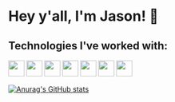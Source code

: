 # Hey y'all, I'm Jason! 🙂

## Technologies I've worked with:

<img height="32" width="32" src="https://cdn.jsdelivr.net/npm/simple-icons@v6/icons/arduino.svg" >
<img height="32" width="32" src="https://cdn.jsdelivr.net/npm/simple-icons@v6/icons/cplusplus.svg" >
<img height="32" width="32" src="https://cdn.jsdelivr.net/npm/simple-icons@v6/icons/java.svg" />
<img height="32" width="32" src="https://cdn.jsdelivr.net/npm/simple-icons@v6/icons/python.svg" />
<img height="32" width="32" src="https://cdn.jsdelivr.net/npm/simple-icons@v6/icons/kotlin.svg" />
<img height="32" width="32" src="https://cdn.jsdelivr.net/npm/simple-icons@v6/icons/javascript.svg" />
<img height="32" width="32" src="https://cdn.jsdelivr.net/npm/simple-icons@v6/icons/visualstudiocode.svg" />

[![Anurag's GitHub stats](https://github-readme-stats.vercel.app/api?username=Yessir120&count_private=true&show_icons=true&theme=gotham)](https://github.com/anuraghazra/github-readme-stats)
